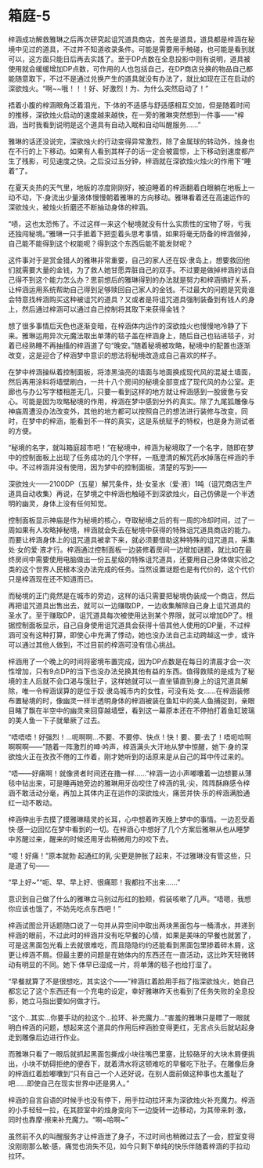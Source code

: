 # 箱庭-5

梓涵成功解救雅琳之后再次研究起诅咒道具商店，首先是道具，道具都是梓涵在秘境中见过的道具，不过并不知道收录条件。可能是需要用手触碰，也可能是看到就可以，这方面只能日后再去实践了。至于DP点数在全息投影中则有说明，道具被使用就会缓缓增加DP点数，可作用的人也包括自己，在DP商店兑换的物品自己都能随意取下，不过不是通过兑换产生的道具就没有办法了，就比如现在正在启动的深欲烛火。“啊~~哦！！！好、好激烈！为、为什么突然启动了！”

捂着小腹的梓涵眼角泛着泪光，下·体的不适感与舒适感相互交加，但是随着时间的推移，深欲烛火启动的速度越来越快，在一旁的雅琳突然想到一件事——“梓涵，当时我看到说明是这个道具有自动入眠和自动叫醒服务……”

雅琳的话还没说完，深欲烛火的行动变得异常激烈，除了金属球的转动外，烛身也在不行的上下移动。如果有人看到其样子的话一定会被震惊，上下移动到速度都产生了残影，可见速度之快。之后没过五分钟，梓涵就在深欲烛火烛火的作用下“睡着”了。

在夏天炎热的天气里，地板的凉度刚刚好，被迫睡着的梓涵翻着白眼躺在地板上一动不动，下·身流出少量液体慢慢朝着雅琳的方向移动。雅琳看着还在高速运作的深欲烛火，被烛火折磨还不断抽动身体的梓涵。

“啧，这也太恐怖了。不过这样一来这个秘境就没有什么实质性的宝物了呀，亏我还独闯秘境。”雅琳一只手抵着下把歪着头思考事情，如果将毫无防备的梓涵做掉，自己能不能得到这个权能呢？得到这个东西后能不能发财呢？

这件事对于是赏金猎人的雅琳非常重要，自己的家人还在奴·隶岛上，想要救回他们就需要大量的金钱，为了救人她甘愿弄脏自己的双手。不过要是做掉梓涵的话自己得不到这个能力怎么办？思前想后的雅琳得到的办法就是努力和梓涵搞好关系，让梓涵运用系统帮助自己得到足够赎回自己家人的金钱。不过最大的问题是究竟谁会特意找梓涵购买这种被诅咒的道具？又或者是将诅咒道具强制装备到有钱人的身上，然后通过梓涵可以通过自己控制将其取下来获得金钱？

想了很多事情后天色也逐渐变暗，在梓涵体内运作的深欲烛火也慢慢地冷静了下来。雅琳运用异次元魔法取出单薄的毯子盖在梓涵身上，随后自己也钻进毯子，对着已经熟睡不再抽搐的梓涵道了句“晚安。”随着秘境被攻略，秘境中的配置也逐渐改变，这是迎合了梓涵梦中意识的想法将秘境改造成自己喜欢的样子。

在梦中梓涵操纵着控制面板，将漆黑油亮的墙面与地面换成现代风的混凝土墙面，然后再用涂料将墙壁刷白，一共十八个房间的秘境全部变成了现代风的办公室。走廊也与办公写字楼相差无几，只要一看到这样的地方就让梓涵感到一股疲惫与安心。可能是因为攻略秘境的作用，梓涵在梦中感到分外的真实。除了九尾狐雕像与神庙周遭没办法改变外，其他的地方都可以按照自己的想法进行装修与改变，同时，在梦中的梓涵，能看到不一样的真实，这是系统赋予的特权，也是身为测试者的方便。

“秘境的名字，就叫箱庭超市吧！”在秘境中，梓涵为秘境取了一个名字，随即在梦中的控制面板上出现了任务成功的几个字样，一瓶澄清的解咒药水掉落在梓涵的手中。不过梓涵并没有使用，因为梦中的控制面板，清楚的写到——

深欲烛火——2100DP（五星）解咒条件，处·女圣水（爱·液）1吨（诅咒商店生产道具自动收集）再说，在梦境之中梓涵也触碰不到深欲烛火，自己仿佛是一个半透明的幽灵，身体上没有任何知觉。

控制面板显示神庙是作为秘境的核心，夺取秘境之后的有一周的冷却时间，过了一周如果有人攻略掉秘境，梓涵就会失去在秘境中获得的特殊诅咒道具商店的能力。而要让梓涵身体上的诅咒道具被拿下来，就必须要借助这种特殊的诅咒道具，采集处·女的爱·液才行。梓涵通过控制面板一边装修着房间一边增加谜题，就比如在最终房间中需要使用电脑做出一份五星级的特殊诅咒道具，还要用自己身体做实验之类的这个世界人民根本没办法完成的任务。当然设置谜题也是有代价的，这个代价只是梓涵现在还不知道而已。

而秘境的正门竟然是在城市的旁边，这样的话只需要把秘境伪装成一个商店，然后再把诅咒道具出售出去，就可以一边赚取DP，一边收集解除自己身上诅咒道具的圣水了。至于赚取DP，诅咒道具每次被使用达到某个界限，就可以增加DP了。根据控制面板显示，自己自身使用诅咒道具会获得十倍其他人使用的DP量，不过梓涵可没有这种打算，即使心中充满了悸动，她也没办法自己主动跨越这一步，或许可以通过其他人做到，不过目前的梓涵可没有信心挑战。

梓涵用了一个晚上的时间将密境布置完成，因为DP点数是在每日的清晨才会一次性增加，只有9点DP的当下也没办法兑换其他有益的东西。值得救赎的是成为了秘境的主人后就不会口渴与饿肚子，这样她就可以一直坐镇直到身上的诅咒道具解除，唯一令梓涵误算的是位于奴·隶岛城市内的女性，可没有处·女……在梓涵装修布置秘境的时，像幽灵一样半透明身体的梓涵被装在鱼缸中的美人鱼捕捉到，亲眼目睹了飘在半空中的幽灵来回穿越墙壁，看到这一幕原本还在不停拍打着鱼缸玻璃的美人鱼一下子就晕厥了过去。

“唔唔唔！好强烈！…呃啊啊…不要、不要停、快点！快！要、要·去了！唔呃哈啊啊啊啊——”随着一阵激烈的呻·吟声，梓涵满头大汗地从梦中惊醒，她下·身的深欲烛火正在孜孜不倦的工作着，刚才她听到的话原来是从自己的耳中传过来的。

“唔——好痛啊！就像贤者时间还在撸一样……”梓涵一边小声嘟囔着一边想要从薄毯中钻出来，可是睡再她旁边的雅琳用牙齿咬住了梓涵的乳·尖，阵阵酥麻感令梓涵不敢活动分毫，再加上其体内正在运作的深欲烛火，痛苦并快·乐的梓涵满脸通红一动不敢动。

梓涵伸出手去摸了摸雅琳精灵的长耳，心中想着昨天晚上梦中的事情。一边忍受着快·感一边回忆在梦中看到的一切。在梓涵心中想好了几个方案后雅琳从也从睡梦中苏醒过来，醒来的时候还用牙齿稍微用力的咬下去。

“噫！好痛！”原本就勃·起通红的乳·尖更是肿胀了起来，不过雅琳没有管这些，只是道了句——

“早上好~”“呃、早、早上好、很痛耶！我都拉不出来……”

意识到自己做了什么的雅琳立马别过彤红的脸颊，假装咳嗽了几声。“唔嗯，我想你应该也饿了，不妨先吃点东西吧！”

梓涵试图岔开话题随口说了一句并从异空间中取出两块黑面包与一桶清水，并递到梓涵的眼前，不过此时的梓涵并没有吃早餐的心情，如果是美味的早餐也就罢了，可是这黑面包光看上去就很难吃，而且隐隐约约还能看到黑面包里掺着碎木屑，这更让梓涵不屑。但最主要的问题是在她体内的东西还在一直活动，这比昨天轻微转动有明显的不同。她下·体早已湿成一片，将单薄的毯子也给打湿了。

“早餐就算了不是很想吃，其实这个——”梓涵红着脸用手指了指深欲烛火，她自己都忘记了这个东西还有一个充电的设定，幸好雅琳昨天也看到了任务失败的全息投影，她立马指出要如何做才行。

“这个…其实…你要手动的拉这个…拉环、补充魔力…”害羞的雅琳只是瞟了一眼就明白梓涵的问题，想起来这个道具的作用后梓涵脸变得更红，无言点头后就站起身走到雕像后边进行作业。

而雅琳只看了一眼后就抓起黑面包撕成小块往嘴巴里塞，比较硌牙的大块木屑便挑出，小块不妨碍拒绝的便吞下，就着清水将这顿难吃的早餐吃下肚子。在雕像后身的梓涵红着脸嘟囔到“只有自己一个人还好说，在别人面前做这种事也太羞耻了吧……即使自己在现实世界中还是男人。”

梓涵的自言自语的时候手也没有停下，用手拉动拉环来为深欲烛火补充魔力。梓涵的小手轻轻一拉，在其腔室中的烛身变向下一边旋转一边移动，为其带来刺·激，同时也靠摩·擦来补充魔力。“啊~哈啊~”

虽然前不久的叫醒服务才让梓涵泄了身子，不过时间也稍微过去了一会，腔室变得没刚刚那么敏·感，痛觉也消失不见，如今只剩下单纯的快乐伴随着梓涵的手拉动拉环。